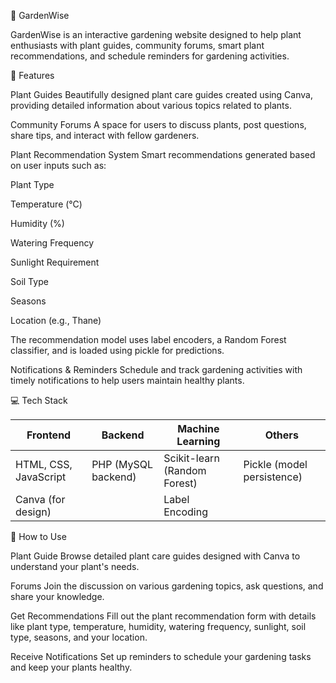 🌿 GardenWise

GardenWise is an interactive gardening website designed to help plant enthusiasts with plant guides, community forums, smart plant recommendations, and schedule reminders for gardening activities.

🔧 Features

Plant Guides
Beautifully designed plant care guides created using Canva, providing detailed information about various topics related to plants.

Community Forums
A space for users to discuss plants, post questions, share tips, and interact with fellow gardeners.

Plant Recommendation System
Smart recommendations generated based on user inputs such as:

Plant Type

Temperature (°C)

Humidity (%)

Watering Frequency

Sunlight Requirement

Soil Type

Seasons

Location (e.g., Thane)

The recommendation model uses label encoders, a Random Forest classifier, and is loaded using pickle for predictions.

Notifications & Reminders
Schedule and track gardening activities with timely notifications to help users maintain healthy plants.

💻 Tech Stack

| Frontend              | Backend                 | Machine Learning             | Others                     |
| --------------------- | ----------------------- | ---------------------------- | -------------------------- |
| HTML, CSS, JavaScript | PHP (MySQL backend)     | Scikit-learn (Random Forest) | Pickle (model persistence) |
| Canva (for design)    |                         | Label Encoding               |                            |


🚀 How to Use

Plant Guide
Browse detailed plant care guides designed with Canva to understand your plant's needs.

Forums
Join the discussion on various gardening topics, ask questions, and share your knowledge.

Get Recommendations
Fill out the plant recommendation form with details like plant type, temperature, humidity, watering frequency, sunlight, soil type, seasons, and your location.

Receive Notifications
Set up reminders to schedule your gardening tasks and keep your plants healthy.
